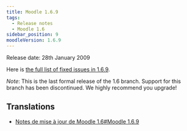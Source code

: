 ```yaml
---
title: Moodle 1.6.9
tags:
  - Release notes
  - Moodle 1.6
sidebar_position: 9
moodleVersion: 1.6.9
---
```

Release date: 28th January 2009

Here is [the full list of fixed issues in 1.6.9](http://moodle.atlassian.net/browse/MDL/fixforversion/10316).

*Note*: This is the last formal release of the 1.6 branch. Support for this branch has been discontinued. We highly recommend you upgrade!

## Translations

- [Notes de mise à jour de Moodle 1.6#Moodle 1.6.9](https://docs.moodle.org/fr/Notes_de_mise_à_jour_de_Moodle_1.6#Moodle_1.6.9)
